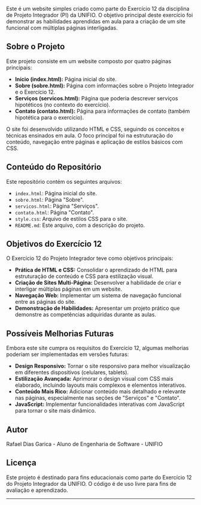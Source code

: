 Este é um website simples criado como parte do Exercício 12 da disciplina de Projeto Integrador (PI) da UNIFIO. O objetivo principal deste exercício foi demonstrar as habilidades aprendidas em aula para a criação de um site funcional com múltiplas páginas interligadas.

## Sobre o Projeto

Este projeto consiste em um website composto por quatro páginas principais:

*   **Início (index.html):**  Página inicial do site.
*   **Sobre (sobre.html):**  Página com informações sobre o Projeto Integrador e o Exercício 12.
*   **Serviços (servicos.html):**  Página que poderia descrever serviços hipotéticos (no contexto do exercício).
*   **Contato (contato.html):**  Página para informações de contato (também hipotética para o exercício).

O site foi desenvolvido utilizando HTML e CSS, seguindo os conceitos e técnicas ensinados em aula. O foco principal foi na estruturação do conteúdo, navegação entre páginas e aplicação de estilos básicos com CSS.

## Conteúdo do Repositório

Este repositório contém os seguintes arquivos:

*   `index.html`: Página inicial do site.
*   `sobre.html`: Página "Sobre".
*   `servicos.html`: Página "Serviços".
*   `contato.html`: Página "Contato".
*   `style.css`: Arquivo de estilos CSS para o site.
*   `README.md`: Este arquivo, com a descrição do projeto.

## Objetivos do Exercício 12

O Exercício 12 do Projeto Integrador teve como objetivos principais:

*   **Prática de HTML e CSS:**  Consolidar o aprendizado de HTML para estruturação de conteúdo e CSS para estilização visual.
*   **Criação de Sites Multi-Página:** Desenvolver a habilidade de criar e interligar múltiplas páginas em um website.
*   **Navegação Web:** Implementar um sistema de navegação funcional entre as páginas do site.
*   **Demonstração de Habilidades:** Apresentar um projeto prático que demonstre as competências adquiridas durante as aulas.

## Possíveis Melhorias Futuras

Embora este site cumpra os requisitos do Exercício 12, algumas melhorias poderiam ser implementadas em versões futuras:

*   **Design Responsivo:** Tornar o site responsivo para melhor visualização em diferentes dispositivos (celulares, tablets).
*   **Estilização Avançada:** Aprimorar o design visual com CSS mais elaborado, incluindo layouts mais complexos e elementos interativos.
*   **Conteúdo Mais Rico:** Adicionar conteúdo mais detalhado e relevante nas páginas, especialmente nas seções de "Serviços" e "Contato".
*   **JavaScript:**  Implementar funcionalidades interativas com JavaScript para tornar o site mais dinâmico.

## Autor

Rafael Dias Garica - Aluno de Engenharia de Software - UNIFIO

## Licença

Este projeto é destinado para fins educacionais como parte do Exercício 12 do Projeto Integrador da UNIFIO. O código é de uso livre para fins de avaliação e aprendizado.

---
